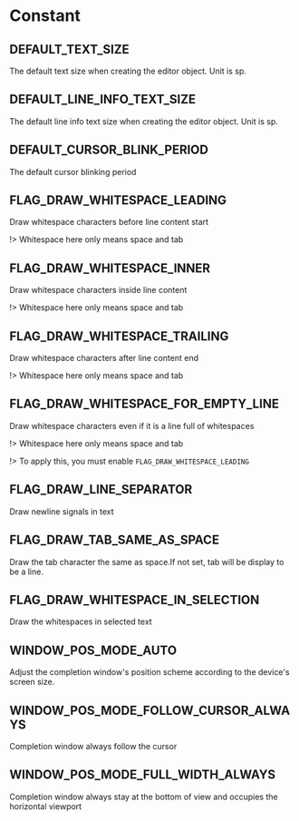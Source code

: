 # Constant

## DEFAULT_TEXT_SIZE

The default text size when creating the editor object. Unit is sp.

## DEFAULT_LINE_INFO_TEXT_SIZE

The default line info text size when creating the editor object. Unit is sp.

## DEFAULT_CURSOR_BLINK_PERIOD

The default cursor blinking period

## FLAG_DRAW_WHITESPACE_LEADING

Draw whitespace characters before line content start

!> Whitespace here only means space and tab

## FLAG_DRAW_WHITESPACE_INNER

Draw whitespace characters inside line content

!> Whitespace here only means space and tab

## FLAG_DRAW_WHITESPACE_TRAILING

Draw whitespace characters after line content end

!> Whitespace here only means space and tab

## FLAG_DRAW_WHITESPACE_FOR_EMPTY_LINE

Draw whitespace characters even if it is a line full of whitespaces

!> Whitespace here only means space and tab

!> To apply this, you must enable `FLAG_DRAW_WHITESPACE_LEADING`

## FLAG_DRAW_LINE_SEPARATOR

Draw newline signals in text

## FLAG_DRAW_TAB_SAME_AS_SPACE

Draw the tab character the same as space.If not set, tab will be display to be a line.

## FLAG_DRAW_WHITESPACE_IN_SELECTION

Draw the whitespaces in selected text

## WINDOW_POS_MODE_AUTO

Adjust the completion window's position scheme according to the device's screen size.

## WINDOW_POS_MODE_FOLLOW_CURSOR_ALWAYS

Completion window always follow the cursor

## WINDOW_POS_MODE_FULL_WIDTH_ALWAYS

Completion window always stay at the bottom of view and occupies the horizontal viewport